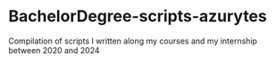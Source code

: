 # BachelorDegree-scripts-azurytes
Compilation of scripts I written along my courses and my internship between 2020 and 2024
